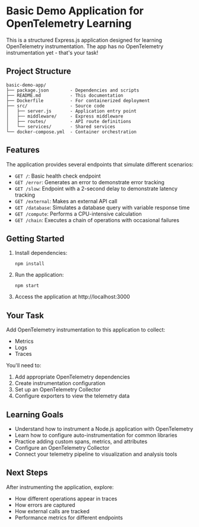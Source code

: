 # Basic Demo Application for OpenTelemetry Learning

This is a structured Express.js application designed for learning OpenTelemetry instrumentation.
The app has no OpenTelemetry instrumentation yet - that's your task!

## Project Structure

```
basic-demo-app/
├── package.json        - Dependencies and scripts
├── README.md           - This documentation
├── Dockerfile          - For containerized deployment
├── src/                - Source code
│   ├── server.js       - Application entry point
│   ├── middleware/     - Express middleware
│   ├── routes/         - API route definitions
│   └── services/       - Shared services
└── docker-compose.yml  - Container orchestration
```

## Features

The application provides several endpoints that simulate different scenarios:

- `GET /`: Basic health check endpoint
- `GET /error`: Generates an error to demonstrate error tracking
- `GET /slow`: Endpoint with a 2-second delay to demonstrate latency tracking
- `GET /external`: Makes an external API call
- `GET /database`: Simulates a database query with variable response time
- `GET /compute`: Performs a CPU-intensive calculation
- `GET /chain`: Executes a chain of operations with occasional failures

## Getting Started

1. Install dependencies:
   ```
   npm install
   ```

2. Run the application:
   ```
   npm start
   ```

3. Access the application at http://localhost:3000

## Your Task

Add OpenTelemetry instrumentation to this application to collect:
- Metrics
- Logs
- Traces

You'll need to:
1. Add appropriate OpenTelemetry dependencies
2. Create instrumentation configuration
3. Set up an OpenTelemetry Collector
4. Configure exporters to view the telemetry data

## Learning Goals

- Understand how to instrument a Node.js application with OpenTelemetry
- Learn how to configure auto-instrumentation for common libraries
- Practice adding custom spans, metrics, and attributes
- Configure an OpenTelemetry Collector
- Connect your telemetry pipeline to visualization and analysis tools

## Next Steps

After instrumenting the application, explore:
- How different operations appear in traces
- How errors are captured
- How external calls are tracked
- Performance metrics for different endpoints